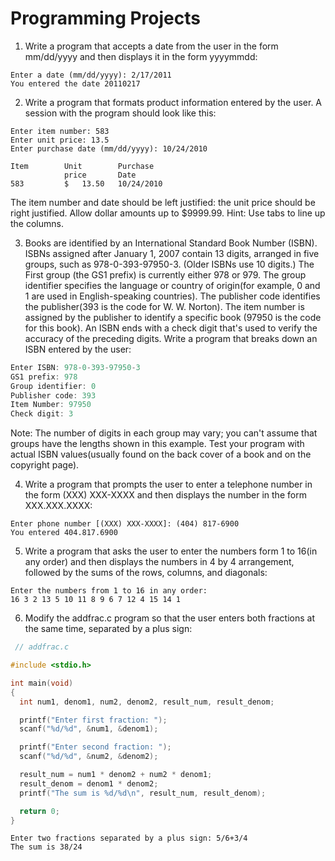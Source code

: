 # Programming Projects

1. Write a program that accepts a date from the user in the form mm/dd/yyyy and then displays it in the form yyyymmdd:
```
Enter a date (mm/dd/yyyy): 2/17/2011
You entered the date 20110217
```
2. Write a program that formats product information entered by the user. A session with the program should look like this:
```
Enter item number: 583
Enter unit price: 13.5
Enter purchase date (mm/dd/yyyy): 10/24/2010

Item        Unit        Purchase
            price       Date
583         $   13.50   10/24/2010

```
The item number and date should be left justified: the unit price should be right justified.
Allow dollar amounts up to $9999.99. Hint: Use tabs to line up the columns.

3. Books are identified by an International Standard Book Number (ISBN). ISBNs assigned after January 1, 2007 contain 13 digits, arranged in five groups, such as 978-0-393-97950-3. (Older ISBNs use 10 digits.) The First group (the GS1 prefix) is currently either 978 or 979.
The group identifier specifies the language or country of origin(for example, 0 and 1 are used in English-speaking countries). The publisher code identifies the publisher(393 is the code for W. W. Norton). The item number is assigned by the publisher to identify a specific book (97950 is the code for this book). An ISBN ends with a check digit that's used to verify the accuracy of the preceding digits. Write a program that breaks down an ISBN entered by the user:
```c
Enter ISBN: 978-0-393-97950-3
GS1 prefix: 978
Group identifier: 0
Publisher code: 393
Item Number: 97950
Check digit: 3
```
Note: The number of digits in each group may vary; you can't assume that groups have the lengths shown in this example. Test your program with actual ISBN values(usually found on the back cover of a book and on the copyright page).

4. Write a program that prompts the user to enter a telephone number in the form (XXX) XXX-XXXX and then displays the number in the form XXX.XXX.XXXX:
```
Enter phone number [(XXX) XXX-XXXX]: (404) 817-6900
You entered 404.817.6900
```
5. Write a program that asks the user to enter the numbers form 1 to 16(in any order) and then displays the numbers in 4 by 4 arrangement, followed by the sums of the rows, columns, and diagonals:
```
Enter the numbers from 1 to 16 in any order:
16 3 2 13 5 10 11 8 9 6 7 12 4 15 14 1

```
6. Modify the addfrac.c program so that the user enters both fractions at the same time, separated by a plus sign:
```C
 // addfrac.c

#include <stdio.h>

int main(void)
{
  int num1, denom1, num2, denom2, result_num, result_denom;

  printf("Enter first fraction: ");
  scanf("%d/%d", &num1, &denom1);

  printf("Enter second fraction: ");
  scanf("%d/%d", &num2, &denom2);

  result_num = num1 * denom2 + num2 * denom1;
  result_denom = denom1 * denom2;
  printf("The sum is %d/%d\n", result_num, result_denom);

  return 0;
}
```
```
Enter two fractions separated by a plus sign: 5/6+3/4
The sum is 38/24
```
